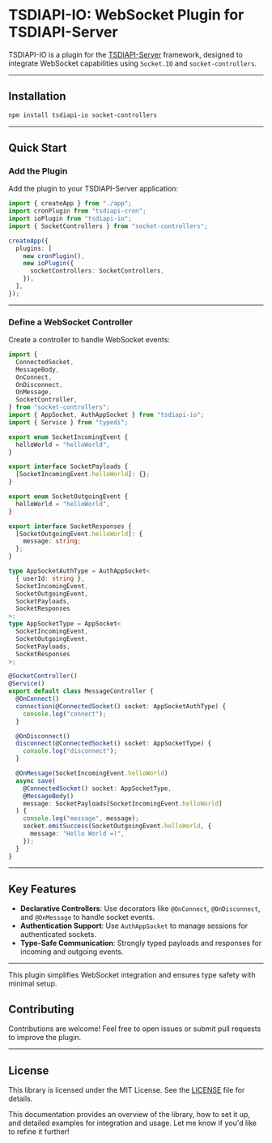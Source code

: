 # TSDIAPI-IO: WebSocket Plugin for TSDIAPI-Server

TSDIAPI-IO is a plugin for the [TSDIAPI-Server](https://github.com/your-org/tsdiapi-server) framework, designed to integrate WebSocket capabilities using `Socket.IO` and `socket-controllers`.

---

## Installation

```bash
npm install tsdiapi-io socket-controllers
```

---

## Quick Start

### Add the Plugin

Add the plugin to your TSDIAPI-Server application:

```typescript
import { createApp } from "./app";
import cronPlugin from "tsdiapi-cron";
import ioPlugin from "tsdiapi-io";
import { SocketControllers } from "socket-controllers";

createApp({
  plugins: [
    new cronPlugin(),
    new ioPlugin({
      socketControllers: SocketControllers,
    }),
  ],
});
```

---

### Define a WebSocket Controller

Create a controller to handle WebSocket events:

```typescript
import {
  ConnectedSocket,
  MessageBody,
  OnConnect,
  OnDisconnect,
  OnMessage,
  SocketController,
} from "socket-controllers";
import { AppSocket, AuthAppSocket } from "tsdiapi-io";
import { Service } from "typedi";

export enum SocketIncomingEvent {
  helloWorld = "helloWorld",
}

export interface SocketPayloads {
  [SocketIncomingEvent.helloWorld]: {};
}

export enum SocketOutgoingEvent {
  helloWorld = "helloWorld",
}

export interface SocketResponses {
  [SocketOutgoingEvent.helloWorld]: {
    message: string;
  };
}

type AppSocketAuthType = AuthAppSocket<
  { userId: string },
  SocketIncomingEvent,
  SocketOutgoingEvent,
  SocketPayloads,
  SocketResponses
>;
type AppSocketType = AppSocket<
  SocketIncomingEvent,
  SocketOutgoingEvent,
  SocketPayloads,
  SocketResponses
>;

@SocketController()
@Service()
export default class MessageController {
  @OnConnect()
  connection(@ConnectedSocket() socket: AppSocketAuthType) {
    console.log("connect");
  }

  @OnDisconnect()
  disconnect(@ConnectedSocket() socket: AppSocketType) {
    console.log("disconnect");
  }

  @OnMessage(SocketIncomingEvent.helloWorld)
  async save(
    @ConnectedSocket() socket: AppSocketType,
    @MessageBody()
    message: SocketPayloads[SocketIncomingEvent.helloWorld]
  ) {
    console.log("message", message);
    socket.emitSuccess(SocketOutgoingEvent.helloWorld, {
      message: "Hello World =)",
    });
  }
}
```

---

## Key Features

- **Declarative Controllers**: Use decorators like `@OnConnect`, `@OnDisconnect`, and `@OnMessage` to handle socket events.
- **Authentication Support**: Use `AuthAppSocket` to manage sessions for authenticated sockets.
- **Type-Safe Communication**: Strongly typed payloads and responses for incoming and outgoing events.

---

This plugin simplifies WebSocket integration and ensures type safety with minimal setup.

## Contributing

Contributions are welcome! Feel free to open issues or submit pull requests to improve the plugin.

---

## License

This library is licensed under the MIT License. See the [LICENSE](LICENSE) file for details.

This documentation provides an overview of the library, how to set it up, and detailed examples for integration and usage. Let me know if you'd like to refine it further!
